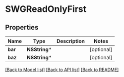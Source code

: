 # SWGReadOnlyFirst

## Properties
Name | Type | Description | Notes
------------ | ------------- | ------------- | -------------
**bar** | **NSString*** |  | [optional] 
**baz** | **NSString*** |  | [optional] 

[[Back to Model list]](../README.md#documentation-for-models) [[Back to API list]](../README.md#documentation-for-api-endpoints) [[Back to README]](../README.md)



